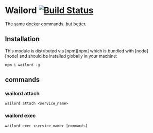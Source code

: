 # Wailord [![Build Status](https://travis-ci.org/miguejs/wailord.svg?branch=master)](https://travis-ci.org/miguejs/wailord)
The same docker commands, but better.
## Installation

This module is distributed via [npm][npm] which is bundled with [node][node] and should
be installed globally in your machine:

```
npm i wailord -g
```
## commands

### wailord attach 

```
wailord attach <service_name>
```

### wailord exec 

```
wailord exec <service_name> [commands]
```
